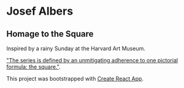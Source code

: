 # Josef Albers
## Homage to the Square

Inspired by a rainy Sunday at the Harvard Art Museum.

["The series is defined by an unmitigating adherence to one pictorial formula: the square."](https://www.guggenheim.org/artwork/173).

This project was bootstrapped with [Create React App](https://github.com/facebookincubator/create-react-app).
